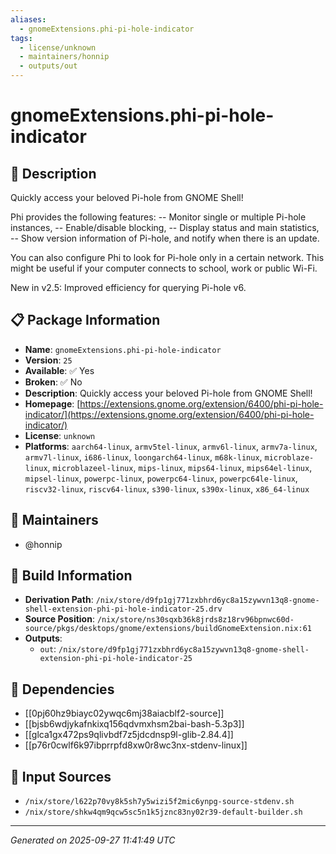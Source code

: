 ```yaml
---
aliases:
  - gnomeExtensions.phi-pi-hole-indicator
tags:
  - license/unknown
  - maintainers/honnip
  - outputs/out
---
```


# gnomeExtensions.phi-pi-hole-indicator

## 📝 Description

Quickly access your beloved Pi-hole from GNOME Shell!

Phi provides the following features:
-- Monitor single or multiple Pi-hole instances,
-- Enable/disable blocking,
-- Display status and main statistics,
-- Show version information of Pi-hole, and notify when there is an update.

You can also configure Phi to look for Pi-hole only in a certain network. This might be useful if your computer connects to school, work or public Wi-Fi.

New in v2.5: Improved efficiency for querying Pi-hole v6.

## 📋 Package Information

- **Name**: `gnomeExtensions.phi-pi-hole-indicator`
- **Version**: `25`
- **Available**: ✅ Yes
- **Broken**: ✅ No
- **Description**: Quickly access your beloved Pi-hole from GNOME Shell!
- **Homepage**: [https://extensions.gnome.org/extension/6400/phi-pi-hole-indicator/](https://extensions.gnome.org/extension/6400/phi-pi-hole-indicator/)
- **License**: `unknown`
- **Platforms**: `aarch64-linux`, `armv5tel-linux`, `armv6l-linux`, `armv7a-linux`, `armv7l-linux`, `i686-linux`, `loongarch64-linux`, `m68k-linux`, `microblaze-linux`, `microblazeel-linux`, `mips-linux`, `mips64-linux`, `mips64el-linux`, `mipsel-linux`, `powerpc-linux`, `powerpc64-linux`, `powerpc64le-linux`, `riscv32-linux`, `riscv64-linux`, `s390-linux`, `s390x-linux`, `x86_64-linux`
## 👥 Maintainers

- @honnip


## 🔧 Build Information

- **Derivation Path**: `/nix/store/d9fp1gj771zxbhrd6yc8a15zywvn13q8-gnome-shell-extension-phi-pi-hole-indicator-25.drv`
- **Source Position**: `/nix/store/ns30sqxb36k8jrds8z18rv96bpnwc60d-source/pkgs/desktops/gnome/extensions/buildGnomeExtension.nix:61`
- **Outputs**:
  - `out`:  `/nix/store/d9fp1gj771zxbhrd6yc8a15zywvn13q8-gnome-shell-extension-phi-pi-hole-indicator-25`

## 🔗 Dependencies

- [[0pj60hz9biayc02ywqc6mj38aiacblf2-source]]
- [[bjsb6wdjykafnkixq156qdvmxhsm2bai-bash-5.3p3]]
- [[glca1gx472ps9qlivbdf7z5jdcdnsp9l-glib-2.84.4]]
- [[p76r0cwlf6k97ibprrpfd8xw0r8wc3nx-stdenv-linux]]

## 📁 Input Sources

- `/nix/store/l622p70vy8k5sh7y5wizi5f2mic6ynpg-source-stdenv.sh`
- `/nix/store/shkw4qm9qcw5sc5n1k5jznc83ny02r39-default-builder.sh`

---
*Generated on 2025-09-27 11:41:49 UTC*

